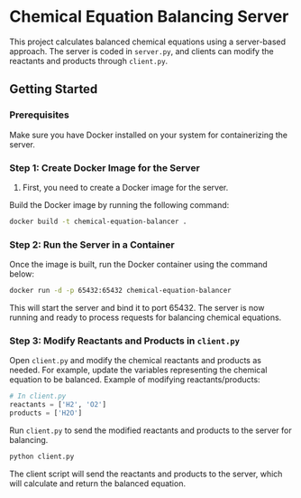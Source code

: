 # Chemical Equation Balancing Server
This project calculates balanced chemical equations using a server-based approach. The server is coded in `server.py`, and clients can modify the reactants and products through `client.py`.

## Getting Started
### Prerequisites

Make sure you have Docker installed on your system for containerizing the server.

### Step 1: Create Docker Image for the Server
1. First, you need to create a Docker image for the server. 

Build the Docker image by running the following command:
```bash
docker build -t chemical-equation-balancer .
```
### Step 2: Run the Server in a Container
Once the image is built, run the Docker container using the command below:
```bash
docker run -d -p 65432:65432 chemical-equation-balancer
```
This will start the server and bind it to port 65432. The server is now running and ready to process requests for balancing chemical equations.

### Step 3: Modify Reactants and Products in `client.py`
Open `client.py` and modify the chemical reactants and products as needed. For example, update the variables representing the chemical equation to be balanced.
Example of modifying reactants/products:
```python
# In client.py
reactants = ['H2', 'O2']
products = ['H2O']
```
Run `client.py` to send the modified reactants and products to the server for balancing.
```bash
python client.py
```
The client script will send the reactants and products to the server, which will calculate and return the balanced equation.
